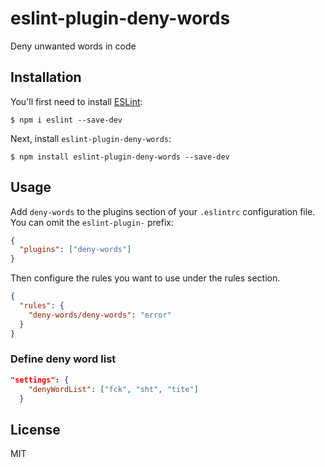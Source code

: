 # eslint-plugin-deny-words

Deny unwanted words in code

## Installation

You'll first need to install [ESLint](http://eslint.org):

```
$ npm i eslint --save-dev
```

Next, install `eslint-plugin-deny-words`:

```
$ npm install eslint-plugin-deny-words --save-dev
```

## Usage

Add `deny-words` to the plugins section of your `.eslintrc` configuration file. You can omit the `eslint-plugin-` prefix:

```json
{
  "plugins": ["deny-words"]
}
```

Then configure the rules you want to use under the rules section.

```json
{
  "rules": {
    "deny-words/deny-words": "error"
  }
}
```

### Define deny word list

```json
"settings": {
    "denyWordList": ["fck", "sht", "tite"]
  }
```

## License

MIT
